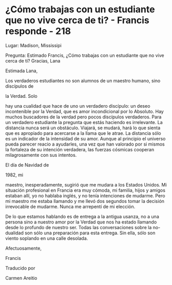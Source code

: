 # ¿Cómo trabajas con un estudiante que no vive cerca de ti? - Francis responde - 218

Lugar: Madison, Mississipi

Pregunta: Estimado Francis, ¿Cómo trabajas con un estudiante que no vive cerca de ti? Gracias, Lana

Estimada Lana,

Los verdaderos estudiantes no son alumnos de un maestro humano, sino discípulos de 

la Verdad. Solo

 hay una cualidad que hace de uno un verdadero discípulo: un deseo incontenible por la Verdad, que es amor incondicional por lo Absoluto. Hay muchos buscadores de la verdad pero pocos discípulos verdaderos. Para un verdadero estudiante la pregunta que estás haciendo es irrelevante. La distancia nunca será un obstáculo. Viajará, se mudará, hará lo que sienta que es apropiado para acercarse a la llama que le atrae. La distancia sólo es un indicador de la intensidad de su amor. Aunque al principio el universo pueda parecer reacio a ayudarles, una vez que han valorado por si mismos la fortaleza de su intención verdadera, las fuerzas cósmicas cooperan milagrosamente con sus intentos.

El día de Navidad de 

1982, mi

 maestro, inesperadamente, sugirió que me mudara a los Estados Unidos. Mi situación profesional en Francia era muy cómoda, mi familia, hijos y amigos estaban allí, yo no hablaba inglés, y no tenía intenciones de mudarme. Pero mi maestro me estaba llamando y me llevó dos segundos tomar la decisión irrevocable de mudarme. Nunca me arrepentí de mi elección.

De lo que estamos hablando es de entrega a la antigua usanza, no a una persona sino a nuestro amor por la Verdad que nos ha estado llamando desde lo profundo de nuestro ser. Todas las conversaciones sobre la no-dualidad son sólo una preparación para esta entrega. Sin ella, sólo son viento soplando en una calle desolada.

Afectuosamente, 

Francis

Traducido por 

Carmen Areitio

